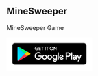 ## MineSweeper

MineSweeper Game

<img src="../asset/android/google-play-badge.png" alt="This app is available on Google Play" title="This app is available on Google Play" width="200"/>
